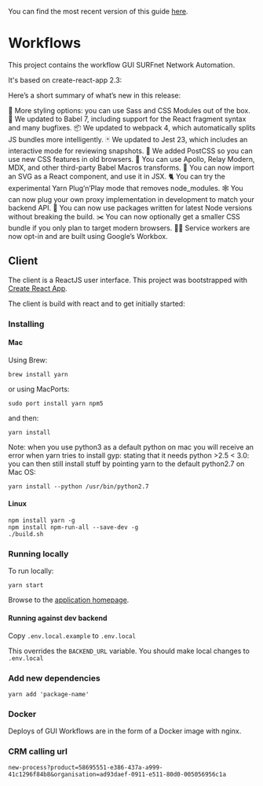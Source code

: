 You can find the most recent version of this guide [here](https://github.com/facebookincubator/create-react-app/blob/master/packages/react-scripts/template/README.md).

# Workflows

This project contains the workflow GUI SURFnet Network Automation. 

It's based on create-react-app 2.3:

Here’s a short summary of what’s new in this release:

🎉 More styling options: you can use Sass and CSS Modules out of the box.
🐠 We updated to Babel 7, including support for the React fragment syntax and many bugfixes.
📦 We updated to webpack 4, which automatically splits JS bundles more intelligently.
🃏 We updated to Jest 23, which includes an interactive mode for reviewing snapshots.
💄 We added PostCSS so you can use new CSS features in old browsers.
💎 You can use Apollo, Relay Modern, MDX, and other third-party Babel Macros transforms.
🌠 You can now import an SVG as a React component, and use it in JSX.
🐈 You can try the experimental Yarn Plug’n’Play mode that removes node_modules.
🕸 You can now plug your own proxy implementation in development to match your backend API.
🚀 You can now use packages written for latest Node versions without breaking the build.
✂️ You can now optionally get a smaller CSS bundle if you only plan to target modern browsers.
👷‍♀️ Service workers are now opt-in and are built using Google’s Workbox.

## Client

The client is a ReactJS user interface. This project was bootstrapped with 
[Create React App](https://github.com/facebookincubator/create-react-app).

The client is build with react and to get initially started:

### Installing

#### Mac

Using Brew:

```
brew install yarn
```

or using MacPorts:

```
sudo port install yarn npm5
```

and then:

```
yarn install
```

Note: when you use python3 as a default python on mac you will receive an error when yarn tries to install gyp: 
stating that it needs python >2.5 < 3.0: you can then still install stuff by pointing yarn to the default python2.7 on 
Mac OS: 

```yarn install --python /usr/bin/python2.7```

#### Linux
```
npm install yarn -g
npm install npm-run-all --save-dev -g
./build.sh
```

### Running locally

To run locally:

```
yarn start
```

Browse to the [application homepage](http://localhost:3000/).

#### Running against dev backend

Copy `.env.local.example` to `.env.local`

This overrides the `BACKEND_URL` variable. You should make local changes to `.env.local`


### Add new dependencies

```
yarn add 'package-name'
```

### Docker
Deploys of GUI Workflows are in the form of a Docker image with nginx.

### CRM calling url

```
new-process?product=58695551-e386-437a-a999-41c1296f84b8&organisation=ad93daef-0911-e511-80d0-005056956c1a
```
